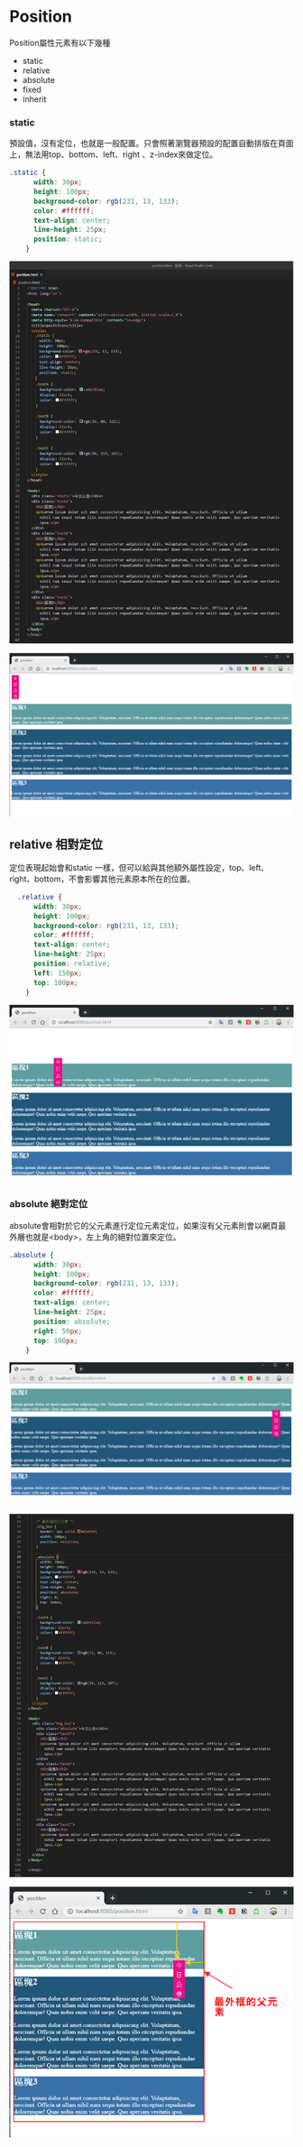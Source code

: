 # Position

Position屬性元素有以下幾種

* static 
* relative
* absolute
* fixed
* inherit

### static

預設值，沒有定位，也就是一般配置。只會照著瀏覽器預設的配置自動排版在頁面上，無法用top、bottom、left、right 、z-index來做定位。

```css
.static {
      width: 30px;
      height: 100px;
      background-color: rgb(231, 13, 133);
      color: #ffffff;
      text-align: center;
      line-height: 25px;
      position: static;
    }
```

![](.gitbook/assets/static.jpg)

![](.gitbook/assets/image%20%282%29.png)

## relative 相對定位

定位表現起始會和static 一樣，但可以給與其他額外屬性設定，top、left、right、bottom，不會影響其他元素原本所在的位置。



```css
  .relative {
      width: 30px;
      height: 100px;
      background-color: rgb(231, 13, 133);
      color: #ffffff;
      text-align: center;
      line-height: 25px;
      position: relative;
      left: 150px;
      top: 100px;
    }
```

![](.gitbook/assets/image.png)

### absolute 絕對定位

absolute會相對於它的父元素進行定位元素定位，如果沒有父元素則會以網頁最外層也就是&lt;body&gt;，左上角的絕對位置來定位。

```css
.absolute {
      width: 30px;
      height: 100px;
      background-color: rgb(231, 13, 133);
      color: #ffffff;
      text-align: center;
      line-height: 25px;
      position: absolute;
      right: 50px;
      top: 100px;
    }
```

![](.gitbook/assets/image%20%285%29.png)

![](.gitbook/assets/image%20%2832%29.png)

![](.gitbook/assets/image%20%283%29.png)

